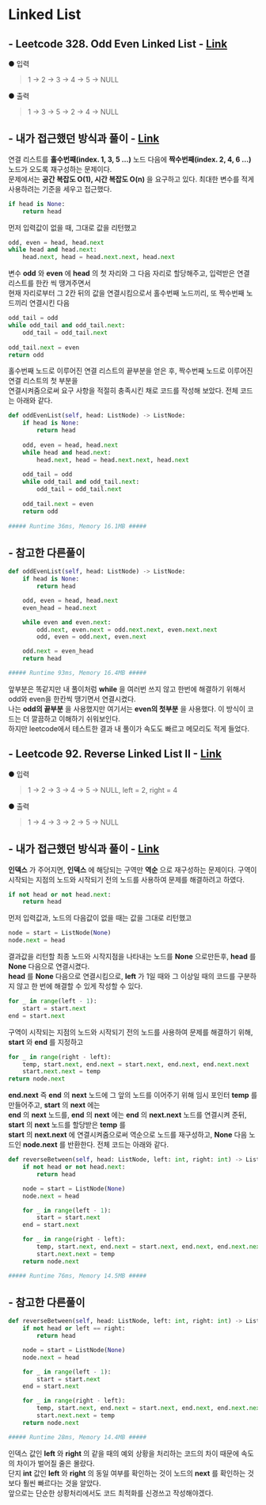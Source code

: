 # Linked List 
## - Leetcode 328. Odd Even Linked List - [Link](https://leetcode.com/problems/odd-even-linked-list/)
● 입력  
> 1 → 2 → 3 → 4 → 5 → NULL  

● 출력
> 1 → 3 → 5 → 2 → 4 → NULL  

## - 내가 접근했던 방식과 풀이 - [Link](https://github.com/imtaesuu/AlgorithmPractice_with_Python/blob/main/Linked_List/Odd_Even_Linked_List.py) 
연결 리스트를 __홀수번째(index. 1, 3, 5 …)__ 노드 다음에 __짝수번째(index. 2, 4, 6 …)__ 노드가 오도록 재구성하는 문제이다.  
문제에서는 __공간 복잡도 O(1), 시간 복잡도 O(n)__ 을 요구하고 있다. 최대한 변수를 적게 사용하려는 기준을 세우고 접근했다.

```python
if head is None:
    return head
```  
먼저 입력값이 없을 때, 그대로 값을 리턴했고  

```python
odd, even = head, head.next
while head and head.next:
    head.next, head = head.next.next, head.next
```
변수 __odd__ 와 __even__ 에 __head__ 의 첫 자리와 그 다음 자리로 할당해주고, 입력받은 연결 리스트를 한칸 씩 땡겨주면서   
현재 자리로부터 그 2칸 뒤의 값을 연결시킴으로서 홀수번째 노드끼리, 또 짝수번째 노드끼리 연결시킨 다음

```python
odd_tail = odd       
while odd_tail and odd_tail.next:
    odd_tail = odd_tail.next
        
odd_tail.next = even
return odd
```

홀수번째 노드로 이루어진 연결 리스트의 끝부분을 얻은 후, 짝수번째 노드로 이루어진 연결 리스트의 첫 부분을  
연결시켜줌으로써 요구 사항을 적절히 충족시킨 채로 코드를 작성해 보았다. 전체 코드는 아래와 같다.

```python
def oddEvenList(self, head: ListNode) -> ListNode:
    if head is None:
        return head
        
    odd, even = head, head.next
    while head and head.next:
        head.next, head = head.next.next, head.next
            
    odd_tail = odd       
    while odd_tail and odd_tail.next:
        odd_tail = odd_tail.next
        
    odd_tail.next = even
    return odd
	
##### Runtime 36ms, Memory 16.1MB #####
```  
  
## - 참고한 다른풀이
```python
def oddEvenList(self, head: ListNode) -> ListNode:
    if head is None:
        return head

    odd, even = head, head.next
    even_head = head.next

    while even and even.next:
        odd.next, even.next = odd.next.next, even.next.next
        odd, even = odd.next, even.next

    odd.next = even_head
    return head	

##### Runtime 93ms, Memory 16.4MB #####
```
  
앞부분은 똑같지만 내 풀이처럼 __while__ 을 여러번 쓰지 않고 한번에 해결하기 위해서 odd와 even을 한칸씩 땡기면서 연결시켰다.   
나는 __odd의 끝부분__ 을 사용했지만 여기서는 __even의 첫부분__ 을 사용했다. 이 방식이 코드는 더 깔끔하고 이해하기 쉬워보인다.  
하지만 leetcode에서 테스트한 결과 내 풀이가 속도도 빠르고 메모리도 적게 들었다.   

## - Leetcode 92. Reverse Linked List II - [Link](https://leetcode.com/problems/reverse-linked-list-ii/)
● 입력  
> 1 → 2 → 3 → 4 → 5 → NULL, left = 2, right = 4

● 출력
> 1 → 4 → 3 → 2 → 5 → NULL


## - 내가 접근했던 방식과 풀이 - [Link](https://github.com/imtaesuu/AlgorithmPractice_with_Python/blob/main/Linked_List/Reverse_Linked_List_II.py)
__인덱스__ 가 주어지면, __인덱스__ 에 해당되는 구역만 __역순__ 으로 재구성하는 문제이다. 구역이 시작되는 지점의 노드와 시작되기 전의 노드를 사용하여 
문제를 해결하려고 하였다.

```python
if not head or not head.next:
	return head
```  
먼저 입력값과, 노드의 다음값이 없을 때는 값을 그대로 리턴했고

```python
node = start = ListNode(None)
node.next = head
``` 
결과값을 리턴할 최종 노드와 시작지점을 나타내는 노드를 __None__ 으로만든후, __head__ 를 __None__ 다음으로 연결시켰다.  
__head__ 를 __None__ 다음으로 연결시킴으로,  __left__ 가 1일 때와 그 이상일 때의 코드를 구분하지 않고 한 번에 해결할 수 있게 작성할 수 있다.

```python
for _ in range(left - 1):
	start = start.next
end = start.next
``` 
구역이 시작되는 지점의 노드와 시작되기 전의 노드를 사용하여 문제를 해결하기 위해, __start__ 와 __end__ 를 지정하고

```python
for _ in range(right - left):
	temp, start.next, end.next = start.next, end.next, end.next.next
	start.next.next = temp
return node.next
``` 
__end.next__ 즉 __end__ 의 __next__ 노드에 그 앞의 노드를 이어주기 위해 임시 포인터 __temp__ 를 만들어주고, __start__ 의 __next__ 에는  
__end__ 의 __next__ 노드를, __end__ 의 __next__ 에는 __end__ 의 __next.next__ 노드를 연결시켜 준뒤, __start__ 의 __next__ 노드를 할당받은 __temp__ 를  
__start__ 의 __next.next__ 에 연결시켜줌으로써 역순으로 노드를 재구성하고, __None__ 다음 노드인 __node.next__ 를 반환한다. 전체 코드는 아래와 같다.

```python
def reverseBetween(self, head: ListNode, left: int, right: int) -> ListNode:
    if not head or not head.next:
        return head

    node = start = ListNode(None)
    node.next = head

    for _ in range(left - 1):
        start = start.next
    end = start.next

    for _ in range(right - left):
        temp, start.next, end.next = start.next, end.next, end.next.next
        start.next.next = temp
    return node.next

##### Runtime 76ms, Memory 14.5MB #####
``` 


## - 참고한 다른풀이
```python
def reverseBetween(self, head: ListNode, left: int, right: int) -> ListNode:
    if not head or left == right:
        return head

    node = start = ListNode(None)
    node.next = head

    for _ in range(left - 1):
        start = start.next
    end = start.next

    for _ in range(right - left):
        temp, start.next, end.next = start.next, end.next, end.next.next
        start.next.next = temp
    return node.next

##### Runtime 28ms, Memory 14.4MB #####
```
인덱스 값인 __left__ 와 __right__ 의 같을 때의 예외 상황을 처리하는 코드의 차이 때문에 속도의 차이가 벌어질 줄은 몰랐다.  
단지 __int__ 값인 __left__ 와 __right__ 의 동일 여부를 확인하는 것이 노드의 __next__ 를 확인하는 것보다 훨씬 빠르다는 것을 알았다.   
앞으로는 단순한 상황처리에서도 코드 최적화를 신경쓰고 작성해야겠다.


